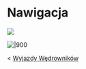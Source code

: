 # Nawigacja

![](https://i.imgur.com/uRVqbWT.png)



![|900](https://i.imgur.com/JIpr2tk.png)


< [Wyjazdy Wędrowników](Wyjazdy%20Wędrowników.md)
